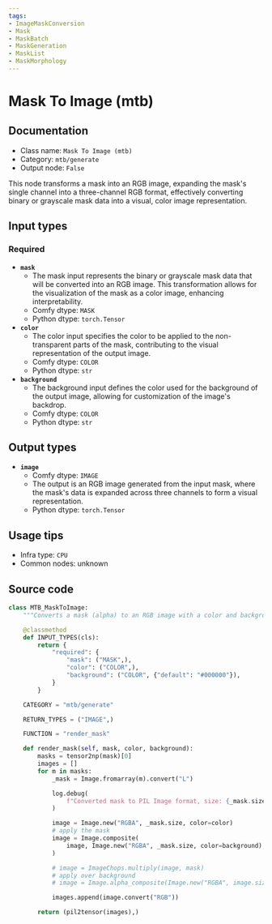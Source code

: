```yaml
---
tags:
- ImageMaskConversion
- Mask
- MaskBatch
- MaskGeneration
- MaskList
- MaskMorphology
---
```


# Mask To Image (mtb)
## Documentation
- Class name: `Mask To Image (mtb)`
- Category: `mtb/generate`
- Output node: `False`

This node transforms a mask into an RGB image, expanding the mask's single channel into a three-channel RGB format, effectively converting binary or grayscale mask data into a visual, color image representation.
## Input types
### Required
- **`mask`**
    - The mask input represents the binary or grayscale mask data that will be converted into an RGB image. This transformation allows for the visualization of the mask as a color image, enhancing interpretability.
    - Comfy dtype: `MASK`
    - Python dtype: `torch.Tensor`
- **`color`**
    - The color input specifies the color to be applied to the non-transparent parts of the mask, contributing to the visual representation of the output image.
    - Comfy dtype: `COLOR`
    - Python dtype: `str`
- **`background`**
    - The background input defines the color used for the background of the output image, allowing for customization of the image's backdrop.
    - Comfy dtype: `COLOR`
    - Python dtype: `str`
## Output types
- **`image`**
    - Comfy dtype: `IMAGE`
    - The output is an RGB image generated from the input mask, where the mask's data is expanded across three channels to form a visual representation.
    - Python dtype: `torch.Tensor`
## Usage tips
- Infra type: `CPU`
- Common nodes: unknown


## Source code
```python
class MTB_MaskToImage:
    """Converts a mask (alpha) to an RGB image with a color and background"""

    @classmethod
    def INPUT_TYPES(cls):
        return {
            "required": {
                "mask": ("MASK",),
                "color": ("COLOR",),
                "background": ("COLOR", {"default": "#000000"}),
            }
        }

    CATEGORY = "mtb/generate"

    RETURN_TYPES = ("IMAGE",)

    FUNCTION = "render_mask"

    def render_mask(self, mask, color, background):
        masks = tensor2np(mask)[0]
        images = []
        for m in masks:
            _mask = Image.fromarray(m).convert("L")

            log.debug(
                f"Converted mask to PIL Image format, size: {_mask.size}"
            )

            image = Image.new("RGBA", _mask.size, color=color)
            # apply the mask
            image = Image.composite(
                image, Image.new("RGBA", _mask.size, color=background), _mask
            )

            # image = ImageChops.multiply(image, mask)
            # apply over background
            # image = Image.alpha_composite(Image.new("RGBA", image.size, color=background), image)

            images.append(image.convert("RGB"))

        return (pil2tensor(images),)

```
